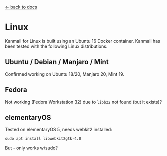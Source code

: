 [← back to docs](./README.md)

# Linux

Kanmail for Linux is built using an Ubuntu 16 Docker container. Kanmail has been tested with the following Linux distributions.

## Ubuntu / Debian / Manjaro / Mint

Confirmed working on Ubuntu 18/20, Manjaro 20, Mint 19.

## Fedora

Not working (Fedora Workstation 32) due to `libbz2` not found (but it exists)?

## elementaryOS

Tested on elementaryOS 5, needs webkit2 installed:

```
sudo apt install libwebkit2gtk-4.0
```

But - only works w/sudo?
